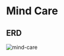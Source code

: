 # Mind Care
## ERD
![mind-care](https://github.com/dohwiii/mind_care/assets/102406112/a570fdd2-b0db-4768-99a3-25c7e7fe92d3)
